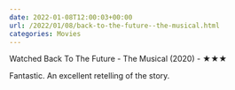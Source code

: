 ```yaml
---
date: 2022-01-08T12:00:03+00:00
url: /2022/01/08/back-to-the-future--the-musical.html
categories: Movies
---
```

Watched Back To The Future - The Musical (2020) - ★★★

Fantastic. An excellent retelling of the story.


